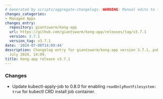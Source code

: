 ```yaml
---
# Generated by scripts/aggregate-changelogs. WARNING: Manual edits to this files will be overwritten.
changes_categories:
- Managed Apps
changes_entry:
  repository: giantswarm/kong-app
  url: https://github.com/giantswarm/kong-app/releases/tag/v3.7.1
  version: 3.7.1
  version_tag: v3.7.1
date: '2024-07-08T14:09:44'
description: Changelog entry for giantswarm/kong-app version 3.7.1, published on 08
  July 2024, 14:09.
title: kong-app release v3.7.1
---
```


### Changes

- Update kubectl-apply-job to 0.8.0 for enabling `readOnlyRootFilesystem: true` for kubectl CRD install job container.
